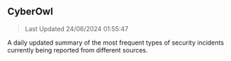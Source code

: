 ## CyberOwl 
> Last Updated 24/06/2024 01:55:47 


A daily updated summary of the most frequent types of security incidents currently being reported from different sources.

